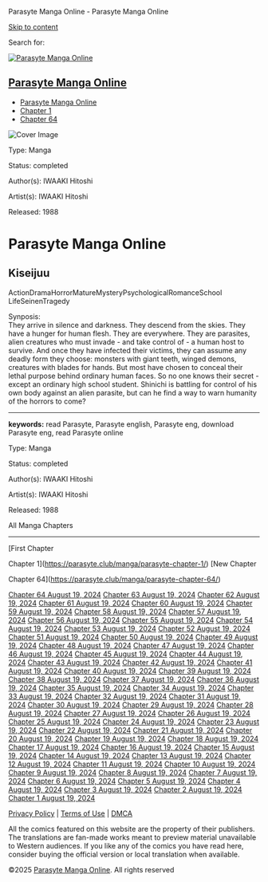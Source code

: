 Parasyte Manga Online - Parasyte Manga Online



[Skip to content](#content)

Search for:

[![Parasyte Manga Online](https://parasyte.club/wp-content/uploads/2024/08/Mangosm-logo-1.webp)](https://parasyte.club/)

[Parasyte Manga Online](https://parasyte.club/)
-----------------------------------------------

* [Parasyte Manga Online](https://parasyte.club/)
* [Chapter 1](https://parasyte.club/manga/parasyte-chapter-1/)
* [Chapter 64](https://parasyte.club/manga/parasyte-chapter-64/)

![Cover Image](https://parasyte.club/wp-content/uploads/2024/08/parasyte-2.webp)

Type: Manga

Status:
completed

Author(s):
IWAAKI Hitoshi

Artist(s):
IWAAKI Hitoshi

Released:
1988

Parasyte Manga Online
=====================

Kiseijuu
--------

ActionDramaHorrorMatureMysteryPsychologicalRomanceSchool LifeSeinenTragedy

Synposis:  
They arrive in silence and darkness. They descend from the skies. They have a hunger for human flesh. They are everywhere. They are parasites, alien creatures who must invade - and take control of - a human host to survive. And once they have infected their victims, they can assume any deadly form they choose: monsters with giant teeth, winged demons, creatures with blades for hands. But most have chosen to conceal their lethal purpose behind ordinary human faces. So no one knows their secret - except an ordinary high school student. Shinichi is battling for control of his own body against an alien parasite, but can he find a way to warn humanity of the horrors to come?

---

**keywords:** read Parasyte,
Parasyte english,
Parasyte eng,
download Parasyte eng,
read Parasyte online

Type: Manga

Status:
completed

Author(s):
IWAAKI Hitoshi

Artist(s):
IWAAKI Hitoshi

Released:
1988

All Manga Chapters

---

[First Chapter
  
Chapter 1](https://parasyte.club/manga/parasyte-chapter-1/) 
[New Chapter
  
Chapter 64](https://parasyte.club/manga/parasyte-chapter-64/)

[Chapter 64
August 19, 2024](https://parasyte.club/manga/parasyte-chapter-64/)
[Chapter 63
August 19, 2024](https://parasyte.club/manga/parasyte-chapter-63/)
[Chapter 62
August 19, 2024](https://parasyte.club/manga/parasyte-chapter-62/)
[Chapter 61
August 19, 2024](https://parasyte.club/manga/parasyte-chapter-61/)
[Chapter 60
August 19, 2024](https://parasyte.club/manga/parasyte-chapter-60/)
[Chapter 59
August 19, 2024](https://parasyte.club/manga/parasyte-chapter-59/)
[Chapter 58
August 19, 2024](https://parasyte.club/manga/parasyte-chapter-58/)
[Chapter 57
August 19, 2024](https://parasyte.club/manga/parasyte-chapter-57/)
[Chapter 56
August 19, 2024](https://parasyte.club/manga/parasyte-chapter-56/)
[Chapter 55
August 19, 2024](https://parasyte.club/manga/parasyte-chapter-55/)
[Chapter 54
August 19, 2024](https://parasyte.club/manga/parasyte-chapter-54/)
[Chapter 53
August 19, 2024](https://parasyte.club/manga/parasyte-chapter-53/)
[Chapter 52
August 19, 2024](https://parasyte.club/manga/parasyte-chapter-52/)
[Chapter 51
August 19, 2024](https://parasyte.club/manga/parasyte-chapter-51/)
[Chapter 50
August 19, 2024](https://parasyte.club/manga/parasyte-chapter-50/)
[Chapter 49
August 19, 2024](https://parasyte.club/manga/parasyte-chapter-49/)
[Chapter 48
August 19, 2024](https://parasyte.club/manga/parasyte-chapter-48/)
[Chapter 47
August 19, 2024](https://parasyte.club/manga/parasyte-chapter-47/)
[Chapter 46
August 19, 2024](https://parasyte.club/manga/parasyte-chapter-46/)
[Chapter 45
August 19, 2024](https://parasyte.club/manga/parasyte-chapter-45/)
[Chapter 44
August 19, 2024](https://parasyte.club/manga/parasyte-chapter-44/)
[Chapter 43
August 19, 2024](https://parasyte.club/manga/parasyte-chapter-43/)
[Chapter 42
August 19, 2024](https://parasyte.club/manga/parasyte-chapter-42/)
[Chapter 41
August 19, 2024](https://parasyte.club/manga/parasyte-chapter-41/)
[Chapter 40
August 19, 2024](https://parasyte.club/manga/parasyte-chapter-40/)
[Chapter 39
August 19, 2024](https://parasyte.club/manga/parasyte-chapter-39/)
[Chapter 38
August 19, 2024](https://parasyte.club/manga/parasyte-chapter-38/)
[Chapter 37
August 19, 2024](https://parasyte.club/manga/parasyte-chapter-37/)
[Chapter 36
August 19, 2024](https://parasyte.club/manga/parasyte-chapter-36/)
[Chapter 35
August 19, 2024](https://parasyte.club/manga/parasyte-chapter-35/)
[Chapter 34
August 19, 2024](https://parasyte.club/manga/parasyte-chapter-34/)
[Chapter 33
August 19, 2024](https://parasyte.club/manga/parasyte-chapter-33/)
[Chapter 32
August 19, 2024](https://parasyte.club/manga/parasyte-chapter-32/)
[Chapter 31
August 19, 2024](https://parasyte.club/manga/parasyte-chapter-31/)
[Chapter 30
August 19, 2024](https://parasyte.club/manga/parasyte-chapter-30/)
[Chapter 29
August 19, 2024](https://parasyte.club/manga/parasyte-chapter-29/)
[Chapter 28
August 19, 2024](https://parasyte.club/manga/parasyte-chapter-28/)
[Chapter 27
August 19, 2024](https://parasyte.club/manga/parasyte-chapter-27/)
[Chapter 26
August 19, 2024](https://parasyte.club/manga/parasyte-chapter-26/)
[Chapter 25
August 19, 2024](https://parasyte.club/manga/parasyte-chapter-25/)
[Chapter 24
August 19, 2024](https://parasyte.club/manga/parasyte-chapter-24/)
[Chapter 23
August 19, 2024](https://parasyte.club/manga/parasyte-chapter-23/)
[Chapter 22
August 19, 2024](https://parasyte.club/manga/parasyte-chapter-22/)
[Chapter 21
August 19, 2024](https://parasyte.club/manga/parasyte-chapter-21/)
[Chapter 20
August 19, 2024](https://parasyte.club/manga/parasyte-chapter-20/)
[Chapter 19
August 19, 2024](https://parasyte.club/manga/parasyte-chapter-19/)
[Chapter 18
August 19, 2024](https://parasyte.club/manga/parasyte-chapter-18/)
[Chapter 17
August 19, 2024](https://parasyte.club/manga/parasyte-chapter-17/)
[Chapter 16
August 19, 2024](https://parasyte.club/manga/parasyte-chapter-16/)
[Chapter 15
August 19, 2024](https://parasyte.club/manga/parasyte-chapter-15/)
[Chapter 14
August 19, 2024](https://parasyte.club/manga/parasyte-chapter-14/)
[Chapter 13
August 19, 2024](https://parasyte.club/manga/parasyte-chapter-13/)
[Chapter 12
August 19, 2024](https://parasyte.club/manga/parasyte-chapter-12/)
[Chapter 11
August 19, 2024](https://parasyte.club/manga/parasyte-chapter-11/)
[Chapter 10
August 19, 2024](https://parasyte.club/manga/parasyte-chapter-10/)
[Chapter 9
August 19, 2024](https://parasyte.club/manga/parasyte-chapter-9/)
[Chapter 8
August 19, 2024](https://parasyte.club/manga/parasyte-chapter-8/)
[Chapter 7
August 19, 2024](https://parasyte.club/manga/parasyte-chapter-7/)
[Chapter 6
August 19, 2024](https://parasyte.club/manga/parasyte-chapter-6/)
[Chapter 5
August 19, 2024](https://parasyte.club/manga/parasyte-chapter-5/)
[Chapter 4
August 19, 2024](https://parasyte.club/manga/parasyte-chapter-4/)
[Chapter 3
August 19, 2024](https://parasyte.club/manga/parasyte-chapter-3/)
[Chapter 2
August 19, 2024](https://parasyte.club/manga/parasyte-chapter-2/)
[Chapter 1
August 19, 2024](https://parasyte.club/manga/parasyte-chapter-1/)



[Privacy Policy](https://parasyte.club/privacy-policy/) | [Terms of Use](https://parasyte.club/terms-of-use/) | [DMCA](https://parasyte.club/dmca/)

All the comics featured on this website are the property of their publishers. The translations are fan-made works meant to preview material unavailable to Western audiences. If you like any of the comics you have read here, consider buying the official version or local translation when available.

©2025 [Parasyte Manga Online](https://parasyte.club/). All rights reserved